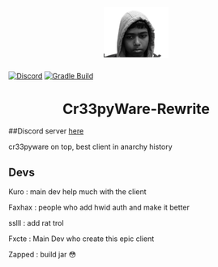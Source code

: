 ## <p align="center"><a href="https://discord.gg/gMZJd5UzYh"><img src="https://github.com/SkidFxcte/Cr33pyware/blob/main/src/main/resources/creepy.png"></a></p>
[![Discord](https://img.shields.io/discord/694337597371056198?label=discord&logo=discord&logoColor=white)](https://discord.gg/zPwYryjbCY) 
[![Gradle Build](https://github.com/ionar2/salhack/workflows/Gradle%20Build/badge.svg?branch=master)](https://github.com/SkidFxcte/Cr33pyware/releases)
## <h1 align="center">Cr33pyWare-Rewrite

##Discord server [here](https://discord.gg/gMZJd5UzYh)

cr33pyware on top, best client in anarchy history

## Devs

Kuro : main dev help much with the client

Faxhax : people who add hwid auth and make it better

sslll : add rat trol

Fxcte : Main Dev who create this epic client 

Zapped : build jar :flushed:
